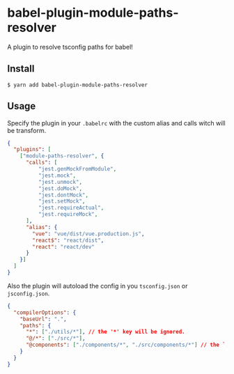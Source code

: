 # babel-plugin-module-paths-resolver
A plugin to resolve tsconfig paths for babel!

## Install
``` shell
$ yarn add babel-plugin-module-paths-resolver
```

## Usage
Specify the plugin in your `.babelrc` with the custom alias and calls witch will be transform.
``` json
{
  "plugins": [
    ["module-paths-resolver", {
      "calls": [
          "jest.genMockFromModule",
          "jest.mock",
          "jest.unmock",
          "jest.doMock",
          "jest.dontMock",
          "jest.setMock",
          "jest.requireActual",
          "jest.requireMock",
      ],
      "alias": {
        "vue": "vue/dist/vue.production.js",
        "react$": "react/dist",
        "react": "react/dev"
      }
    }]
  ]
}
```

Also the plugin will autoload the config in you `tsconfig.json` or `jsconfig.json`.
``` json
{
  "compilerOptions": {
    "baseUrl": ".",
    "paths": {
      "*": ["./utils/*"], // the '*' key will be ignored.
      "@/*": ["./src/*"],
      "@components": ["./components/*", "./src/components/*"] // the `./src/components/*` will be ignored.
    }
  }
}
```
